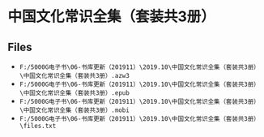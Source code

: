# 中国文化常识全集（套装共3册）

## Files

- `F:/5000G电子书\06-书库更新（201911）\2019.10\中国文化常识全集（套装共3册）\中国文化常识全集（套装共3册）.azw3`
- `F:/5000G电子书\06-书库更新（201911）\2019.10\中国文化常识全集（套装共3册）\中国文化常识全集（套装共3册）.epub`
- `F:/5000G电子书\06-书库更新（201911）\2019.10\中国文化常识全集（套装共3册）\中国文化常识全集（套装共3册）.mobi`
- `F:/5000G电子书\06-书库更新（201911）\2019.10\中国文化常识全集（套装共3册）\files.txt`
